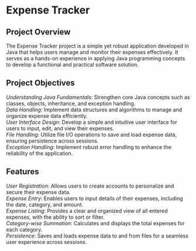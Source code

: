 # Expense Tracker
## Project Overview
The Expense Tracker project is a simple yet robust application developed in Java that helps users manage and monitor their expenses effectively. It serves as a hands-on experience in applying Java programming concepts to develop a functional and practical software solution.

## Project Objectives
*Understanding Java Fundamentals*: Strengthen core Java concepts such as classes, objects, inheritance, and exception handling.<br>
*Data Handling*: Implement data structures and algorithms to manage and organize expense data efficiently.<br>
*User Interface Design*: Develop a simple and intuitive user interface for users to input, edit, and view their expenses.<br>
*File Handling*: Utilize file I/O operations to save and load expense data, ensuring persistence across sessions.<br>
*Exception Handling*: Implement robust error handling to enhance the reliability of the application.<br>

## Features
*User Registration*: Allows users to create accounts to personalize and secure their expense data.<br>
*Expense Entry*: Enables users to input details of their expenses, including the date, category, and amount.<br>
*Expense Listing*: Provides a clear and organized view of all entered expenses, with the ability to sort or filter.<br>
*Category-wise Summation*: Calculates and displays the total expenses for each category.<br>
*Persistence*: Saves and loads expense data to and from files for a seamless user experience across sessions.<br>
